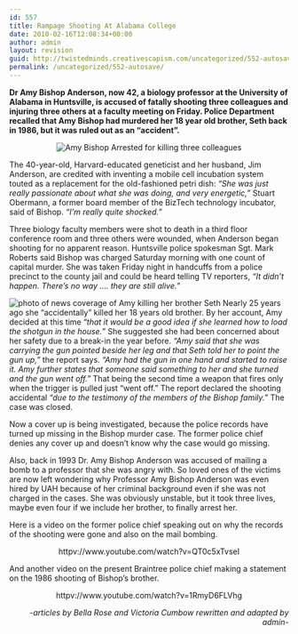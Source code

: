 ```yaml
---
id: 557
title: Rampage Shooting At Alabama College
date: 2010-02-16T12:08:34+00:00
author: admin
layout: revision
guid: http://twistedminds.creativescapism.com/uncategorized/552-autosave/
permalink: /uncategorized/552-autosave/
---
```

<p class="dropcap-first">
  <strong>Dr Amy Bishop Anderson, now 42, a biology professor at the University of Alabama in Huntsville, is accused of fatally shooting three colleagues and injuring three others at a faculty meeting on Friday. Police Department recalled that Amy Bishop had murdered her 18 year old brother, Seth back in 1986, but it was ruled out as an &#8220;accident&#8221;.</strong>
</p>

<p style="text-align: center;">
  <img class="aligncenter" title="Amy Bishop taken into custody" src="img/post/Amy_Bishop_Arrested.jpg" alt="Amy Bishop Arrested for killing three colleagues" />
</p>

The 40-year-old, Harvard-educated geneticist and her husband, Jim Anderson, are credited with inventing a mobile cell incubation system touted as a replacement for the old-fashioned petri dish: _&#8220;She was just really passionate about what she was doing, and very energetic,&#8221;_ Stuart Obermann, a former board member of the BizTech technology incubator, said of Bishop. _&#8220;I&#8217;m really quite shocked.&#8221;_

Three biology faculty members were shot to death in a third floor conference room and three others were wounded, when Anderson began shooting for no apparent reason. Huntsville police spokesman Sgt. Mark Roberts said Bishop was charged Saturday morning with one count of capital murder. She was taken Friday night in handcuffs from a police precinct to the county jail and could be heard telling TV reporters, _&#8220;It didn&#8217;t happen. There&#8217;s no way &#8230;. they are still alive.&#8221;_

<img src="img/post/newscoverage.jpg" class="left" title="news coverage in the murder of Amy's brother"  alt="photo of news coverage of Amy killing her brother Seth" /> Nearly 25 years ago she &#8220;accidentally&#8221; killed her 18 years old brother. By her account, Amy decided at this time &#8220;_that it would be a good idea if she learned how to load the shotgun in the house._&#8221; She suggested she had been concerned about her safety due to a break-in the year before. _&#8220;Amy said that she was carrying the gun pointed beside her leg and that Seth told her to point the gun up,&#8221;_ the report says. _&#8220;Amy had the gun in one hand and started to raise it. Amy further states that someone said something to her and she turned and the gun went off.&#8221;_ That being the second time a weapon that fires only when the trigger is pulled just &#8220;went off.&#8221; The report declared the shooting accidental _&#8220;due to the testimony of the members of the Bishop family.&#8221;_ The case was closed.

Now a cover up is being investigated, because the police records have turned up missing in the Bishop murder case. The former police chief denies any cover up and doesn&#8217;t know why the case would go missing.

Also, back in 1993 Dr. Amy Bishop Anderson was accused of mailing a bomb to a professor that she was angry with. So loved ones of the victims are now left wondering why Professor Amy Bishop Anderson was even hired by UAH because of her criminal background even if she was not charged in the cases. She was obviously unstable, but it took three lives, maybe even four if we include her brother, to finally arrest her.

Here is a video on the former police chief speaking out on why the records of the shooting were gone and also on the mail bombing.

<p style="text-align: center;">
  httpv://www.youtube.com/watch?v=QT0c5xTvseI
</p>

And another video on the present Braintree police chief making a statement on the 1986 shooting of Bishop&#8217;s brother.

<p style="text-align: center;">
  httpv://www.youtube.com/watch?v=1RmyD6FLVhg
</p>

<p style="text-align: right;">
  <em>-articles by Bella Rose and Victoria Cumbow rewritten and adapted by admin-</em>
</p>